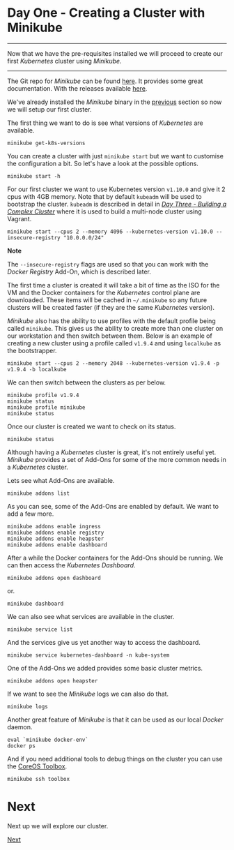 # Day One - Creating a Cluster with Minikube

---

Now that we have the pre-requisites installed we will proceed to create our first _Kubernetes_ cluster using _Minikube_.

---


The Git repo for _Minikube_ can be found [here](https://github.com/kubernetes/minikube).  It provides some great documentation.  With the releases available [here](https://github.com/kubernetes/minikube/releases).

We've already installed the _Minikube_ binary in the [previous](01-02.md) section so now we will setup our first cluster.

The first thing we want to do is see what versions of _Kubernetes_ are available.

```console
minikube get-k8s-versions
```

You can create a cluster with just `minikube start` but we want to customise the configuration a bit.  So let's have a look at the possible options.

```console
minikube start -h
```

For our first cluster we want to use Kubernetes version `v1.10.0` and give it 2 cpus with 4GB memory.  Note that by default `kubeadm` will be used to bootstrap the cluster.  `kubeadm` is described in detail in [_Day Three - Building a Complex Cluster_](../03-building-a-complex-cluster/03-01.md) where it is used to build a multi-node cluster using Vagrant.

```console
minikube start --cpus 2 --memory 4096 --kubernetes-version v1.10.0 --insecure-registry "10.0.0.0/24"
```

**Note**

The `--insecure-registry` flags are used so that you can work with the _Docker Registry_ Add-On, which is described later.

The first time a cluster is created it will take a bit of time as the ISO for the VM and the Docker containers for the _Kubernetes_ control plane are downloaded.  These items will be cached in `~/.minikube` so any future clusters will be created faster (if they are the same _Kubernetes_ version).


_Minikube_ also has the ability to use profiles with the default profile being called `minikube`.  This gives us the ability to create more than one cluster on our workstation and then switch between them.  Below is an example of creating a new cluster using a profile called `v1.9.4` and using `localkube` as the bootstrapper.

```console
minikube start --cpus 2 --memory 2048 --kubernetes-version v1.9.4 -p v1.9.4 -b localkube
```

We can then switch between the clusters as per below.

```console
minikube profile v1.9.4
minikube status
minikube profile minikube
minikube status
```

Once our cluster is created we want to check on its status.

```console
minikube status
```

Although having a _Kubernetes_ cluster is great, it's not entirely useful yet.  _Minikube_ provides a set of Add-Ons for some of the more common needs in a _Kubernetes_ cluster.  

Lets see what Add-Ons are available.

```console
minikube addons list
```

As you can see, some of the Add-Ons are enabled by default.  We want to add a few more.

```console
minikube addons enable ingress
minikube addons enable registry
minikube addons enable heapster
minikube addons enable dashboard
```

After a while the Docker containers for the Add-Ons should be running.  We can then access the _Kubernetes Dashboard_.

```console
minikube addons open dashboard
```

or.

```console
minikube dashboard
```

We can also see what services are available in the cluster.

```console
minikube service list
```

And the services give us yet another way to access the dashboard.

```console
minikube service kubernetes-dashboard -n kube-system
```

One of the Add-Ons we added provides some basic cluster metrics.

```console
minikube addons open heapster
```

If we want to see the _Minikube_ logs we can also do that.

```console
minikube logs
```

Another great feature of _Minikube_ is that it can be used as our local _Docker_ daemon.

```console
eval `minikube docker-env`
docker ps
```

And if you need additional tools to debug things on the cluster you can use the [CoreOS Toolbox](https://github.com/coreos/toolbox).

```console
minikube ssh toolbox
```


# Next

Next up we will explore our cluster.

[Next](01-04.md)